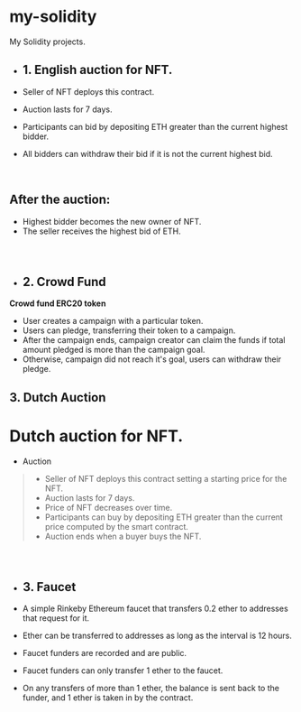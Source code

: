 # my-solidity
My Solidity projects.

- ## 1. English auction for NFT.

- Seller of NFT deploys this contract.
- Auction lasts for 7 days.
- Participants can bid by depositing ETH greater than the current highest bidder.
- All bidders can withdraw their bid if it is not the current highest bid.

<br/>

## After the auction:

- Highest bidder becomes the new owner of NFT.
- The seller receives the highest bid of ETH.

###

<br/>

- ## 2. Crowd Fund

**Crowd fund ERC20 token**

- User creates a campaign with a particular token.
- Users can pledge, transferring their token to a campaign.
- After the campaign ends, campaign creator can claim the funds if total amount pledged is more than the campaign goal.
- Otherwise, campaign did not reach it's goal, users can withdraw their pledge.

###

## **3. Dutch Auction**

# Dutch auction for NFT.

- Auction
> - Seller of NFT deploys this contract setting a starting price for the NFT.
> - Auction lasts for 7 days.
> - Price of NFT decreases over time.
> - Participants can buy by depositing ETH greater than the current price computed by the smart contract.
> - Auction ends when a buyer buys the NFT.

###

<br/>

- ## 3. Faucet

- A simple Rinkeby Ethereum faucet that transfers 0.2 ether to addresses that request for it.
- Ether can be transferred to addresses as long as the interval is 12 hours.
- Faucet funders are recorded and are public.
- Faucet funders can only transfer 1 ether to the faucet.
- On any transfers of more than 1 ether, the balance is sent back to the funder, and 1 ether is taken in by the contract.
